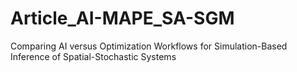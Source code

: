 # Article_AI-MAPE_SA-SGM
Comparing AI versus Optimization Workflows for Simulation-Based Inference of Spatial-Stochastic Systems
